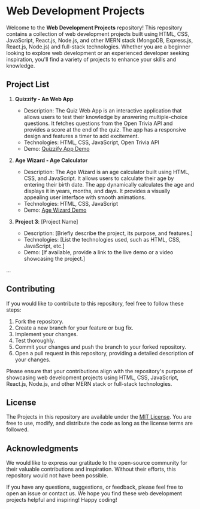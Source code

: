# Web Development Projects

Welcome to the **Web Development Projects** repository! This repository contains a collection of web development projects built using HTML, CSS, JavaScript, React.js, Node.js, and other MERN stack (MongoDB, Express.js, React.js, Node.js) and full-stack technologies. Whether you are a beginner looking to explore web development or an experienced developer seeking inspiration, you'll find a variety of projects to enhance your skills and knowledge.

## Project List

1. **Quizzify - An Web App**
   - Description: The Quiz Web App is an interactive application that allows users to test their knowledge by answering multiple-choice questions. It fetches questions from the Open Trivia API and provides a score at the end of the quiz. The app has a responsive design and features a timer to add excitement.
   - Technologies: HTML, CSS, JavaScript, Open Trivia API
   - Demo: [Quizzify App Demo](https://quizwhiz.vercel.app)

2. **Age Wizard - Age Calculator**
   - Description: The Age Wizard is an age calculator built using HTML, CSS, and JavaScript. It allows users to calculate their age by entering their birth date. The app dynamically calculates the age and displays it in years, months, and days. It provides a visually appealing user interface with smooth animations.
   - Technologies: HTML, CSS, JavaScript
   - Demo: [Age Wizard Demo](https://age-wizard.vercel.app)

3. **Project 3**: [Project Name]
   - Description: [Briefly describe the project, its purpose, and features.]
   - Technologies: [List the technologies used, such as HTML, CSS, JavaScript, etc.]
   - Demo: [If available, provide a link to the live demo or a video showcasing the project.]

...

## Contributing

If you would like to contribute to this repository, feel free to follow these steps:

1. Fork the repository.
2. Create a new branch for your feature or bug fix.
3. Implement your changes.
4. Test thoroughly.
5. Commit your changes and push the branch to your forked repository.
6. Open a pull request in this repository, providing a detailed description of your changes.

Please ensure that your contributions align with the repository's purpose of showcasing web development projects using HTML, CSS, JavaScript, React.js, Node.js, and other MERN stack or full-stack technologies.

## License

The Projects in this repository are available under the [MIT License](LICENSE). You are free to use, modify, and distribute the code as long as the license terms are followed.

## Acknowledgments

We would like to express our gratitude to the open-source community for their valuable contributions and inspiration. Without their efforts, this repository would not have been possible.

If you have any questions, suggestions, or feedback, please feel free to open an issue or contact us. We hope you find these web development projects helpful and inspiring! Happy coding!
